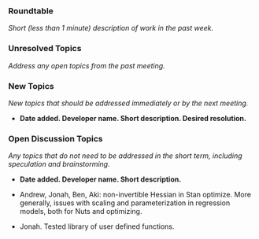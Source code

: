 ### Roundtable
_Short (less than 1 minute) description of work in the past week._


### Unresolved Topics
_Address any open topics from the past meeting._

### New Topics
_New topics that should be addressed immediately or by the next
meeting._

* __Date added. Developer name.  Short description.  Desired resolution.__


### Open Discussion Topics

_Any topics that do not need to be addressed in the short term,
including speculation and brainstorming._

* __Date added. Developer name.  Short description.__

* Andrew, Jonah, Ben, Aki: non-invertible Hessian in Stan optimize.  More generally, issues with scaling and parameterization in regression models, both for Nuts and optimizing.

* Jonah. Tested library of user defined functions.